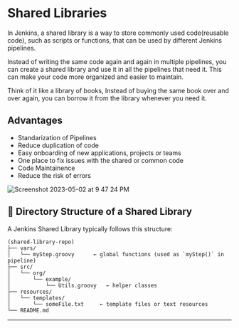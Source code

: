 # Shared Libraries

In Jenkins, a shared library is a way to store commonly used code(reusable code), such as scripts or functions, that can be used by different 
Jenkins pipelines. 

Instead of writing the same code again and again in multiple pipelines, you can create a shared library and use it in all the pipelines
that need it. This can make your code more organized and easier to maintain. 

Think of it like a library of books, Instead of buying the same book over and over again, you can borrow it from the library whenever you need it.

## Advantages

- Standarization of Pipelines
- Reduce duplication of code
- Easy onboarding of new applications, projects or teams
- One place to fix issues with the shared or common code
- Code Maintainence 
- Reduce the risk of errors

![Screenshot 2023-05-02 at 9 47 24 PM](https://user-images.githubusercontent.com/43399466/235724851-90a5cad6-ac0d-428b-9944-93fffea55180.png)


## 🧱 Directory Structure of a Shared Library

A Jenkins Shared Library typically follows this structure:

```
(shared-library-repo)
├── vars/
│   └── myStep.groovy      ← global functions (used as `myStep()` in pipeline)
├── src/
│   └── org/
│       └── example/
│           └── Utils.groovy   ← helper classes
├── resources/
│   └── templates/
│       └── someFile.txt     ← template files or text resources
└── README.md
```

---



